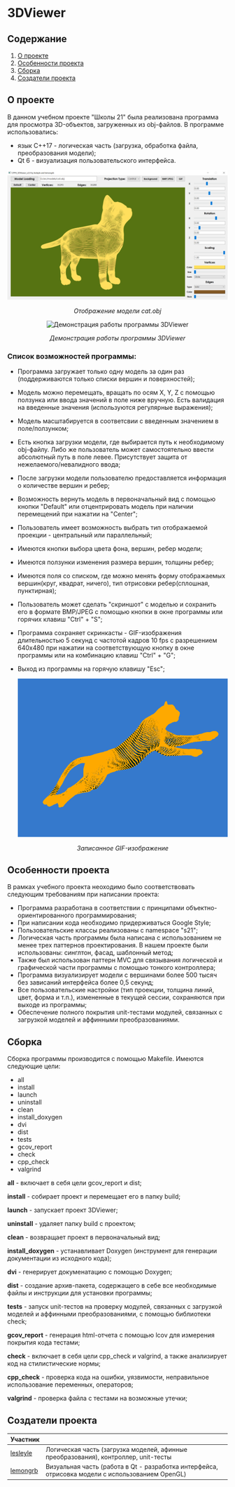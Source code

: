 # 3DViewer

## Содержание
1. [О проекте](#о-проекте)
2. [Особенности проекта](#особенности-проекта)
3. [Сборка](#сборка)
4. [Создатели проекта](#создатели-проекта)

## О проекте

В данном учебном проекте "Школы 21" была реализована программа для просмотра 3D-объектов, загруженных из obj-файлов. В программе использовались:
* язык C++17 - логическая часть (загрузка, обработка файла, преобразования модели);
* Qt 6 - визуализация пользовательского интерфейса.

<div align=center>

![Отображение модели cat.obj](images/cat.png)

*Отображение модели cat.obj*
</div>

<div align=center>

![Демонстрация работы программы 3DViewer](images/cube.gif)

*Демонстрация работы программы 3DViewer*
</div>

### Список возможностей программы:

* Программа загружает только одну модель за один раз (поддерживаются только списки вершин и поверхностей);
* Модель можно перемещать, вращать по осям X, Y, Z с помощью ползунка или ввода значений в поле ниже вручную. Есть валидация на введенные значения (используются регулярные выражения);
* Модель масштабируется в соответсвии с введенным значением в поле/ползунком;
* Есть кнопка загрузки модели, где выбирается путь к необходимому obj-файлу. Либо же пользователь может самостоятельно ввести абсолютный путь в поле левее. Присутствует защита от нежелаемого/невалидного ввода;
* После загрузки модели пользователю предоставляется информация о количестве вершин и ребер;
* Возможность вернуть модель в первоначальный вид с помощью кнопки "Default" или отцентрировать модель при наличии перемещений при нажатии на "Center";
* Пользователь имеет возможность выбрать тип отображаемой проекции - центральный или параллельный;
* Имеются кнопки выбора цвета фона, вершин, ребер модели;
* Имеются ползунки изменения размера вершин, толщины ребер;
* Имеются поля со списком, где можно менять форму отображаемых вершин(круг, квадрат, ничего), тип отрисовки ребер(сплошная, пунктирная);
* Пользователь может сделать "скриншот" с моделью и сохранить его в формате BMP/JPEG с помощью кнопки в окне программы или горячих клавиш "Сtrl" + "S";
* Программа сохраняет скринкасты - GIF-изображения длительностью 5 секунд с частотой кадров 10 fps с разрешением 640x480 при нажатии на соответствующую кнопку в окне программы или на комбинацию клавиш "Ctrl" + "G";
* Выход из программы на горячую клавишу "Esc";

	<div align=center>

	![Записанное GIF-изображение](images/cheetah.gif)

	*Записанное GIF-изображение*
	</div>


## Особенности проекта

В рамках учебного проекта неоходимо было соответствовать следующим требованиям при написании проекта:

* Программа разработана в соответствии с принципами объектно-ориентированного программирования;
* При написании кода необходимо придерживаться Google Style;
* Пользовательские классы реализованы с namespace "s21";
* Логическая часть программы была написана с использованием не менее трех паттернов проектирования. В нашем проекте были использованы: синглтон, фасад, шаблонный метод;
* Также был использован паттерн MVC для связывания логической и графической части программы с помощью тонкого контроллера;
* Программа визуализирует модели с вершинами более 500 тысяч без зависаний интерфейса более 0,5 секунд;
* Все пользовательские настройки (тип проекции, толщина линий, цвет, форма и т.п.), измененные в текущей сессии, сохраняются при выходе из программы;
* Обеспечение полного покрытия unit-тестами модулей, связанных с загрузкой моделей и аффинными преобразованиями.


## Сборка

Сборка программы производится с помощью Makefile. Имеются следующие цели:
* all
* install
* launch
* uninstall
* clean
* install_doxygen
* dvi
* dist
* tests
* gcov_report
* check
* cpp_check
* valgrind

**all** - включает в себя цели gcov_report и dist;

**install** - собирает проект и перемещает его в папку build;

**launch** - запускает проект 3DViewer;

**uninstall** - удаляет папку build с проектом;

**clean** - возвращает проект в первоначальный вид;

**install_doxygen** - устанавливает Doxygen (инструмент для генерации документации из исходного кода);

**dvi** - генерирует докуменатацию с помощью Doxygen;

**dist** - создание архив-пакета, содержащего в себе все необходимые файлы и инструкции для установки программы;

**tests** - запуск unit-тестов на проверку модулей, связанных с загрузкой моделей и аффинными преобразованиями, с помощью библиотеки check;

**gcov_report** - генерация html-отчета с помощью lcov для измерения покрытия кода тестами;

**check** - включает в себя цели cpp_check и valgrind, а также анализирует код на стилистические нормы; 

**cpp_check** - проверка кода на ошибки, уязвимости, неправильное использование переменных, операторов;

**valgrind** - проверка файла с тестами на возможные утечки;

## Создатели проекта

| Участник      |            |
| ------------- | ------------------ |
| [lesleyle](https://github.com/IvanVito) | Логическая часть (загрузка моделей, афинные преобразования), контроллер, unit-тесты    |
| [lemongrb](https://github.com/Shyrasya) | Визуальная часть (работа в Qt - разработка интерфейса, отрисовка модели с использованием OpenGL) |
